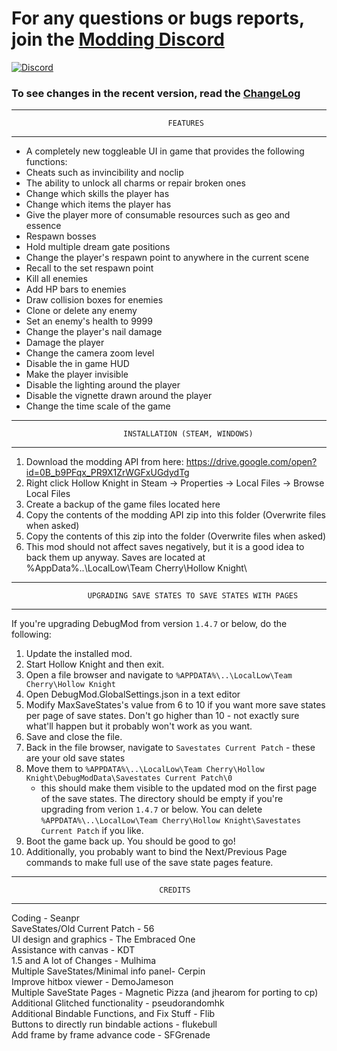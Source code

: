 # For any questions or bugs reports, join the [Modding Discord](https://discord.gg/F6Y5TeFQ8j)
[![Discord](https://img.shields.io/discord/879125729936298015.svg?logo=discord&logoColor=white&logoWidth=20&labelColor=7289DA&label=Discord&color=17cf48)](https://discord.gg/F6Y5TeFQ8j)

### To see changes in the recent version, read the [ChangeLog](https://github.com/TheMulhima/HollowKnight.DebugMod/blob/master/ChangeLog.md)   
----------------------------------------------------------------------------------------
                                       FEATURES
----------------------------------------------------------------------------------------
* A completely new toggleable UI in game that provides the following functions:
* Cheats such as invincibility and noclip
* The ability to unlock all charms or repair broken ones
* Change which skills the player has
* Change which items the player has
* Give the player more of consumable resources such as geo and essence
* Respawn bosses
* Hold multiple dream gate positions
* Change the player's respawn point to anywhere in the current scene
* Recall to the set respawn point
* Kill all enemies
* Add HP bars to enemies
* Draw collision boxes for enemies
* Clone or delete any enemy
* Set an enemy's health to 9999
* Change the player's nail damage
* Damage the player
* Change the camera zoom level
* Disable the in game HUD
* Make the player invisible
* Disable the lighting around the player
* Disable the vignette drawn around the player
* Change the time scale of the game
----------------------------------------------------------------------------------------
                             INSTALLATION (STEAM, WINDOWS)
----------------------------------------------------------------------------------------
1) Download the modding API from here: https://drive.google.com/open?id=0B_b9PFqx_PR9X1ZrWGFxUGdydTg
2) Right click Hollow Knight in Steam -> Properties -> Local Files -> Browse Local Files
3) Create a backup of the game files located here
4) Copy the contents of the modding API zip into this folder (Overwrite files when asked)
5) Copy the contents of this zip into the folder (Overwrite files when asked)
6) This mod should not affect saves negatively, but it is a good idea to back them up anyway.
   Saves are located at %AppData%\..\LocalLow\Team Cherry\Hollow Knight\
----------------------------------------------------------------------------------------
                     UPGRADING SAVE STATES TO SAVE STATES WITH PAGES
----------------------------------------------------------------------------------------
If you're upgrading DebugMod from version `1.4.7` or below, do the following:
1) Update the installed mod.
2) Start Hollow Knight and then exit.
3) Open a file browser and navigate to `%APPDATA%\..\LocalLow\Team Cherry\Hollow Knight`
4) Open DebugMod.GlobalSettings.json in a text editor
5) Modify MaxSaveStates's value from 6 to 10 if you want more save states per page of
   save states. Don't go higher than 10 - not exactly sure what'll happen but it 
   probably won't work as you want.
7) Save and close the file.
8) Back in the file browser, navigate to `Savestates Current Patch` - these are your 
   old save states
9) Move them to `%APPDATA%\..\LocalLow\Team Cherry\Hollow Knight\DebugModData\Savestates Current Patch\0`
   - this should make them visible to the updated mod on the first page of the save 
   states. The directory should be empty if you're upgrading from verion `1.4.7` 
   or below. You can delete `%APPDATA%\..\LocalLow\Team Cherry\Hollow Knight\Savestates Current Patch`
   if you like.
10) Boot the game back up. You should be good to go!
11) Additionally, you probably want to bind the Next/Previous Page commands to make full
    use of the save state pages feature.
----------------------------------------------------------------------------------------
                                     CREDITS
----------------------------------------------------------------------------------------
Coding - Seanpr<br />
SaveStates/Old Current Patch - 56<br />
UI design and graphics - The Embraced One<br />
Assistance with canvas - KDT<br />
1.5 and A lot of Changes - Mulhima<br />
Multiple SaveStates/Minimal info panel- Cerpin<br />
Improve hitbox viewer - DemoJameson<br />
Multiple SaveState Pages - Magnetic Pizza (and jhearom for porting to cp)<br />
Additional Glitched functionality - pseudorandomhk<br />
Additional Bindable Functions, and Fix Stuff - Flib<br/>
Buttons to directly run bindable actions - flukebull<br/>
Add frame by frame advance code - SFGrenade<br/>
